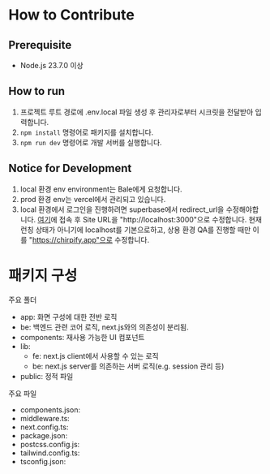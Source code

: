# How to Contribute

## Prerequisite

- Node.js 23.7.0 이상

## How to run


1. 프로젝트 루트 경로에 .env.local 파일 생성 후 관리자로부터 시크릿을 전달받아 입력합니다.
2. `npm install` 명령어로 패키지를 설치합니다.
3. `npm run dev` 명령어로 개발 서버를 실행합니다.

## Notice for Development

1. local 환경 env environment는 Bale에게 요청합니다.
2. prod 환경 env는 vercel에서 관리되고 있습니다.
3. local 환경에서 로그인을 진행하려면 superbase에서 redirect_url을 수정해야합니다. [여기](https://supabase.com/dashboard/project/qbvcwhzupopjzhqwsjlx/auth/url-configuration)에 접속 후 Site URL을 "http://localhost:3000"으로 수정합니다. 현재 런칭 상태가 아니기에 localhost를 기본으로하고, 상용 환경 QA를 진행할 때만 이를 "https://chirpify.app"으로 수정합니다.

# 패키지 구성

주요 폴더
- app: 화면 구성에 대한 전반 로직
- be: 백엔드 관련 코어 로직, next.js와의 의존성이 분리됨.
- components: 재사용 가능한 UI 컴포넌트
- lib: 
    - fe: next.js client에서 사용할 수 있는 로직
    - be: next.js server를 의존하는 서버 로직(e.g. session 관리 등)
- public: 정적 파일

주요 파일
- components.json: 
- middleware.ts: 
- next.config.ts: 
- package.json: 
- postcss.config.js: 
- tailwind.config.ts: 
- tsconfig.json: 
